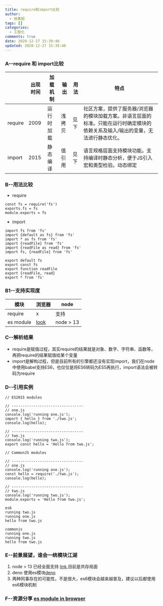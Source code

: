 ```yaml
---
title: require和import比较
author:
  - 徐勇超
tags: []
categories:
  - 工程化
comments: true
date: 2020-12-27 15:39:40
updated: 2020-12-27 15:39:40
---
```




### A--require 和 import比较

|  | 出现时间 | 加载机制 | 输出 | 用法 | 特点 |
| ------ | ------ | ------ | - | - | -------- |
| require | 2009 | 运行时加载 | 浅拷贝 | 见下 | 社区方案，提供了服务器/浏览器的模块加载方案。非语言层面的标准。只能在运行时确定模块的依赖关系及输入/输出的变量，无法进行静态优化。
| import | 2015 | 静态编译 | 值引用 | 见下 | 语言规格层面支持模块功能。支持编译时静态分析，便于JS引入宏和类型检验。动态绑定

### B--用法比较
* require
````
const fs = require('fs')
exports.fs = fs
module.exports = fs
````
* import
````
import fs from 'fs'
import {default as fs} from 'fs'
import * as fs from 'fs'
import {readFile} from 'fs'
import {readFile as read} from 'fs'
import fs, {readFile} from 'fs'

export default fs
export const fs
export function readFile
export {readFile, read}
export * from 'fs'
````

### B1--支持实现度
| 模块 | 浏览器 | node |
| -    | -     | -    |
| require | x  | 支持 |
| es module| [look](https://caniuse.com/#search=ES%20modules) | node > 13 |

### C--解析结果
* require是赋值过程，其实require的结果就是对象、数字、字符串、函数等，再把require的结果赋值给某个变量
* import是解构过程，但是目前所有的引擎都还没有实现import，我们在node中使用babel支持ES6，也仅仅是将ES6转码为ES5再执行，import语法会被转码为require

### D--引用实例
````
// ES2015 modules

// ---------------------------------
// one.js
console.log('running one.js');
import { hello } from './two.js';
console.log(hello);

// ---------------------------------
// two.js
console.log('running two.js');
export const hello = 'Hello from two.js';
````

````
// CommonJS modules

// ---------------------------------
// one.js
console.log('running one.js');
const hello = require('./two.js');
console.log(hello);

// ---------------------------------
// two.js
console.log('running two.js');
module.exports = 'Hello from two.js';
````
````
es6
running two.js
running one.js
hello from two.js

commonjs
running one.js
running two.js
hello from two.js
````

### E--前景展望，谁会一统模块江湖
1. node > 13 已经全面支持 [link](https://nodejs.org/docs/latest-v13.x/api/esm.html#esm_enabling),目前是共存局面
2. deno 使用es模块[deno](http://www.ruanyifeng.com/blog/2020/01/deno-intro.html)
3. 两种同事存在的可能性，不是很大，es6模块会越来越普及，建议以后都使用es6模块机制

### F--资源分享 [es module in browser](https://www.zhangxinxu.com/wordpress/2018/08/browser-native-es6-export-import-module/)
